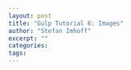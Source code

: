 ```yaml
---
layout: post
title: "Gulp Tutorial 6: Images"
author: "Stefan Imhoff"
excerpt: ""
categories:
tags:
---
```


